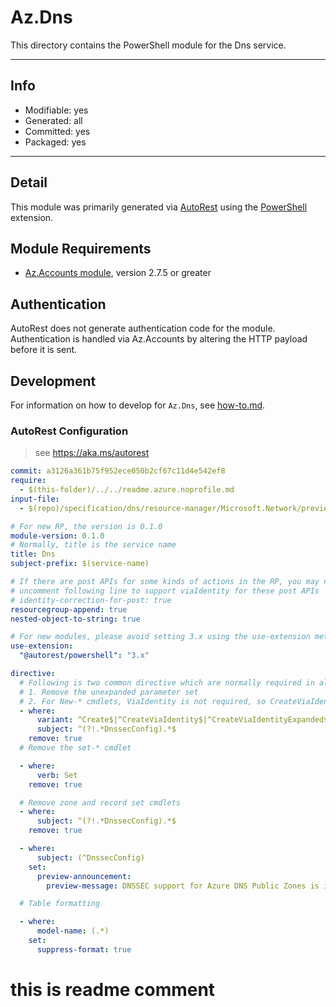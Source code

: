 <!-- region Generated -->
# Az.Dns
This directory contains the PowerShell module for the Dns service.

---
## Info
- Modifiable: yes
- Generated: all
- Committed: yes
- Packaged: yes

---
## Detail
This module was primarily generated via [AutoRest](https://github.com/Azure/autorest) using the [PowerShell](https://github.com/Azure/autorest.powershell) extension.

## Module Requirements
- [Az.Accounts module](https://www.powershellgallery.com/packages/Az.Accounts/), version 2.7.5 or greater

## Authentication
AutoRest does not generate authentication code for the module. Authentication is handled via Az.Accounts by altering the HTTP payload before it is sent.

## Development
For information on how to develop for `Az.Dns`, see [how-to.md](how-to.md).
<!-- endregion -->

### AutoRest Configuration
> see https://aka.ms/autorest

``` yaml
commit: a3126a361b75f952ece050b2cf67c11d4e542ef8
require:
  - $(this-folder)/../../readme.azure.noprofile.md
input-file:
  - $(repo)/specification/dns/resource-manager/Microsoft.Network/preview/2023-07-01-preview/dns.json

# For new RP, the version is 0.1.0
module-version: 0.1.0
# Normally, title is the service name
title: Dns
subject-prefix: $(service-name)

# If there are post APIs for some kinds of actions in the RP, you may need to 
# uncomment following line to support viaIdentity for these post APIs
# identity-correction-for-post: true
resourcegroup-append: true
nested-object-to-string: true

# For new modules, please avoid setting 3.x using the use-extension method and instead, use 4.x as the default option
use-extension:
  "@autorest/powershell": "3.x"

directive:
  # Following is two common directive which are normally required in all the RPs
  # 1. Remove the unexpanded parameter set
  # 2. For New-* cmdlets, ViaIdentity is not required, so CreateViaIdentityExpanded is removed as well
  - where:
      variant: ^Create$|^CreateViaIdentity$|^CreateViaIdentityExpanded$|^Update$|^UpdateViaIdentity$
      subject: ^(?!.*DnssecConfig).*$
    remove: true
  # Remove the set-* cmdlet

  - where:
      verb: Set
    remove: true

  # Remove zone and record set cmdlets
  - where:
      subject: ^(?!.*DnssecConfig).*$
    remove: true

  - where:
      subject: (^DnssecConfig)
    set:
      preview-announcement:
        preview-message: DNSSEC support for Azure DNS Public Zones is in preview.

  # Table formatting

  - where:
      model-name: (.*)
    set:
      suppress-format: true

```

# this is readme comment
